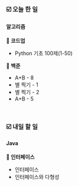 ### ☑️  오늘 한 일
#### 알고리즘
<strong>📖 코드업</strong>
- Python 기초 100제(1-50)

<strong>🥉 백준</strong>
  - A+B - 8
  - 별 찍기 - 1
  - 별 찍기 - 2
  - A+B - 5

<br>

### ☑️  내일 할 일
#### Java
<strong>📌 인터페이스</strong>
  - 인터페이스
  - 인터페이스와 다형성
